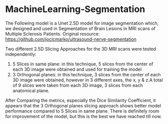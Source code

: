 # MachineLearning-Segmentation
The Following model is a Unet 2.5D model for image segmentation which, we designed and used in Segmentation of Brain Lesions in MRI scans of Multiple Sclerosis Patients.
 Original resource: https://github.com/jocicmarko/ultrasound-nerve-segmentation

Two different 2.5D Slicing Approaches for the 3D MRI scans were tested independently:
1. 5 Slices in same plane:
in this technique, 5 slices from the center of each 3D image were obtained and used for training the model
2. 3 Orthogonal planes:
in this technique, 3 slices from the center of each 3D image were obtained, however in 3 different axes, the x, y & z.A total of 9 slices were taken from each 3D image, 3 slices from each anatomical plane.

After Comparing the metrics, especially the Dice Similarity Coefficient, it appears that the 3 Orthogonal planes slicing approach shows better model performance compared to  5 Slices in same plane. There is definitely room for improvement of the model, but this is the best we have reached till now.
